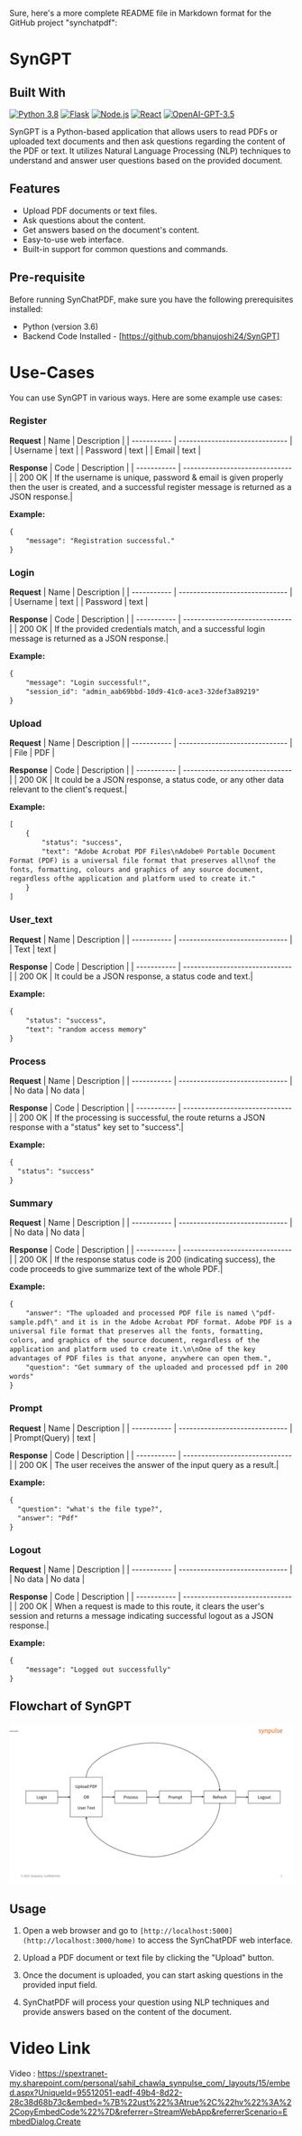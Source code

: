 Sure, here's a more complete README file in Markdown format for the GitHub project "synchatpdf":

# SynGPT

## Built With

[![Python 3.8](https://img.shields.io/badge/python-3.6-blue.svg)](https://www.python.org/downloads/release/python-360/)
[![Flask](https://img.shields.io/badge/flask-2.3.2-orange.svg)](https://flask.palletsprojects.com/en/2.1.x/)
[![Node.js](https://img.shields.io/badge/node.js-18.17.1-green.svg)](https://nodejs.org/)
[![React](https://img.shields.io/badge/react-18.2.0-red.svg)](https://reactjs.org/)
[![OpenAI-GPT-3.5](https://img.shields.io/badge/openAI-0.27.8-yellow.svg)](https://openai.com/)

SynGPT is a Python-based application that allows users to read PDFs or uploaded text documents and then ask questions regarding the content of the PDF or text. It utilizes Natural Language Processing (NLP) techniques to understand and answer user questions based on the provided document.

## Features

- Upload PDF documents or text files.
- Ask questions about the content.
- Get answers based on the document's content.
- Easy-to-use web interface.
- Built-in support for common questions and commands.

## Pre-requisite
Before running SynChatPDF, make sure you have the following prerequisites installed:

- Python (version 3.6)
- Backend Code Installed - [https://github.com/bhanujoshi24/SynGPT]

# Use-Cases
You can use SynGPT in various ways. Here are some example use cases:

### Register

**Request**
| Name        | Description                    |
| ----------- | ------------------------------ |
| Username      | text         |
| Password      | text         |
| Email      | text         |

**Response**
| Code        | Description                    |
| ----------- | ------------------------------ |
| 200 OK | If the username is unique, password & email is given properly then the user is created, and a successful register message is returned as a JSON response.|

**Example:** 
```shell
{
    "message": "Registration successful."
}
```

### Login

**Request**
| Name        | Description                    |
| ----------- | ------------------------------ |
| Username      | text         |
| Password      | text         |

**Response**
| Code        | Description                    |
| ----------- | ------------------------------ |
| 200 OK | If the provided credentials match, and a successful login message is returned as a JSON response.|

**Example:** 
```shell
{
    "message": "Login successful!",
    "session_id": "admin_aab69bbd-10d9-41c0-ace3-32def3a89219"
}
```

### Upload

**Request**
| Name        | Description                    |
| ----------- | ------------------------------ |
| File      | PDF         |

**Response**
| Code        | Description                    |
| ----------- | ------------------------------ |
| 200 OK | It could be a JSON response, a status code, or any other data relevant to the client's request.|

**Example:** 
```shell
[
    {
        "status": "success",
        "text": "Adobe Acrobat PDF Files\nAdobe® Portable Document Format (PDF) is a universal file format that preserves all\nof the fonts, formatting, colours and graphics of any source document, regardless ofthe application and platform used to create it."
    }
]
```

### User_text

**Request**
| Name        | Description                    |
| ----------- | ------------------------------ |
| Text      | text         |

**Response**
| Code        | Description                    |
| ----------- | ------------------------------ |
| 200 OK | It could be a JSON response, a status code and text.|

**Example:** 
```shell
{
    "status": "success",
    "text": "random access memory"
}
```

### Process

**Request**
| Name        | Description                    |
| ----------- | ------------------------------ |
| No data      | No data         |

**Response**
| Code        | Description                    |
| ----------- | ------------------------------ |
| 200 OK | If the processing is successful, the route returns a JSON response with a "status" key set to "success".|

**Example:** 
```shell
{
  "status": "success"
}
```

### Summary

**Request**
| Name        | Description                    |
| ----------- | ------------------------------ |
| No data      | No data         |

**Response**
| Code        | Description                    |
| ----------- | ------------------------------ |
| 200 OK | If the response status code  is 200 (indicating success), the code proceeds to give summarize text of the whole PDF.|

**Example:** 
```shell
{
    "answer": "The uploaded and processed PDF file is named \"pdf-sample.pdf\" and it is in the Adobe Acrobat PDF format. Adobe PDF is a universal file format that preserves all the fonts, formatting, colors, and graphics of the source document, regardless of the application and platform used to create it.\n\nOne of the key advantages of PDF files is that anyone, anywhere can open them.",
    "question": "Get summary of the uploaded and processed pdf in 200 words"
}
```

### Prompt

**Request**
| Name        | Description                    |
| ----------- | ------------------------------ |
| Prompt(Query)      | text         |

**Response**
| Code        | Description                    |
| ----------- | ------------------------------ |
| 200 OK | The user receives the answer of the input query as a result.|

**Example:** 
```shell
{
  "question": "what's the file type?",
  "answer": "Pdf"
}
```

### Logout

**Request**
| Name        | Description                    |
| ----------- | ------------------------------ |
| No data      | No data         |

**Response**
| Code        | Description                    |
| ----------- | ------------------------------ |
| 200 OK | When a request is made to this route, it clears the user's session and returns a message indicating successful logout as a JSON response.|

**Example:** 
```shell
{
    "message": "Logged out successfully"
}
```

## Flowchart of SynGPT
![Flowchart](https://github.com/SahilKchawla/syn2/blob/main/Readme%20syn2.png)

## Usage

1. Open a web browser and go to `[http://localhost:5000](http://localhost:3000/home)` to access the SynChatPDF web interface.

2. Upload a PDF document or text file by clicking the "Upload" button.

3. Once the document is uploaded, you can start asking questions in the provided input field.

4. SynChatPDF will process your question using NLP techniques and provide answers based on the content of the document.

# Video Link
Video : https://spextranet-my.sharepoint.com/personal/sahil_chawla_synpulse_com/_layouts/15/embed.aspx?UniqueId=95512051-eadf-49b4-8d22-28c38d68b73c&embed=%7B%22ust%22%3Atrue%2C%22hv%22%3A%22CopyEmbedCode%22%7D&referrer=StreamWebApp&referrerScenario=EmbedDialog.Create
